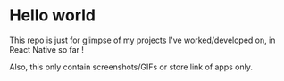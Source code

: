# Hello world

This repo is just for glimpse of my projects I've worked/developed on, in React Native so far !

Also, this only contain screenshots/GIFs or store link of apps only.